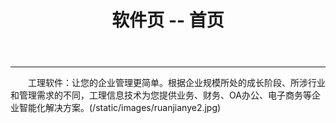 ﻿---
layout: soft
title: "软件页 -- 首页"
categories: [newscenter]
---
<hr>
&emsp;&emsp;工理软件：让您的企业管理更简单。根据企业规模所处的成长阶段、所涉行业和管理需求的不同，工理信息技术为您提供业务、财务、OA办公、电子商务等企业智能化解决方案。(/static/images/ruanjianye2.jpg)